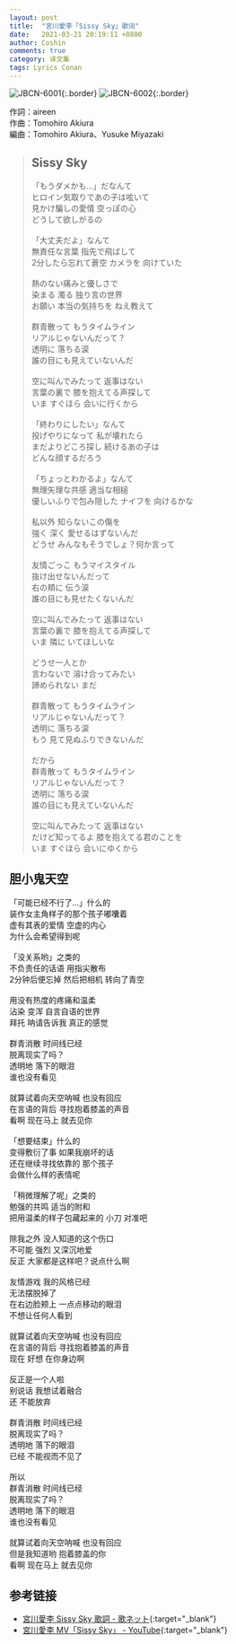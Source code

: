 ```yaml
---
layout: post
title:  "宮川愛李「Sissy Sky」歌词"
date:   2021-03-21 20:19:11 +0800
author: Coshin
comments: true
category: 译文集
tags: Lyrics Conan
---
```

![JBCN-6001](https://is2-ssl.mzstatic.com/image/thumb/Music124/v4/5d/e9/04/5de9047c-41b9-1714-add4-e5b95cf99037/source/600x600bb.jpg){:.border}
![JBCN-6002](https://www.generasia.com/w/images/thumb/2/27/Sissy_Sky_MC.jpg/600px-Sissy_Sky_MC.jpg){:.border}

作詞：aireen<br>
作曲：Tomohiro Akiura<br>
編曲：Tomohiro Akiura、Yusuke Miyazaki

<blockquote class="original">
  <h2>Sissy Sky</h2>
  <p>
    「もうダメかも…」だなんて<br>
    ヒロイン気取りであの子は呟いて<br>
    見かけ騙しの愛情 空っぽの心<br>
    どうして欲しがるの<br>
    <br>
    「大丈夫だよ」なんて<br>
    無責任な言葉 指先で飛ばして<br>
    2分したら忘れて蒼空 カメラを 向けていた<br>
    <br>
    熱のない痛みと優しさで<br>
    染まる 濁る 独り言の世界<br>
    お願い 本当の気持ちを ねえ教えて<br>
    <br>
    群青散って もうタイムライン<br>
    リアルじゃないんだって？<br>
    透明に 落ちる涙<br>
    誰の目にも見えていないんだ<br>
    <br>
    空に叫んでみたって 返事はない<br>
    言葉の裏で 膝を抱えてる声探して<br>
    いま すぐほら 会いに行くから<br>
    <br>
    「終わりにしたい」なんて<br>
    投げやりになって 私が壊れたら<br>
    まだよりどころ探し 続けるあの子は<br>
    どんな顔するだろう<br>
    <br>
    「ちょっとわかるよ」なんて<br>
    無理矢理な共感 適当な相槌<br>
    優しいふりで包み隠した ナイフを 向けるかな<br>
    <br>
    私以外 知らないこの傷を<br>
    強く 深く 愛せるはずないんだ<br>
    どうせ みんなもそうでしょ？何か言って<br>
    <br>
    友情ごっこ もうマイスタイル<br>
    抜け出せないんだって<br>
    右の頬に 伝う涙<br>
    誰の目にも見せたくないんだ<br>
    <br>
    空に叫んでみたって 返事はない<br>
    言葉の裏で 膝を抱えてる声探して<br>
    いま 隣に いてほしいな<br>
    <br>
    どうせ一人とか<br>
    言わないで 溶け合ってみたい<br>
    諦められない まだ<br>
    <br>
    群青散って もうタイムライン<br>
    リアルじゃないんだって？<br>
    透明に 落ちる涙<br>
    もう 見て見ぬふりできないんだ<br>
    <br>
    だから<br>
    群青散って もうタイムライン<br>
    リアルじゃないんだって？<br>
    透明に 落ちる涙<br>
    誰の目にも見えていないんだ<br>
    <br>
    空に叫んでみたって 返事はない<br>
    だけど知ってるよ 膝を抱えてる君のことを<br>
    いま すぐほら 会いにゆくから
  </p>
</blockquote>

<div class="translation">
  <h2>胆小鬼天空</h2>
  <p>
    「可能已经不行了…」什么的<br>
    装作女主角样子的那个孩子嘟囔着<br>
    虚有其表的爱情 空虚的内心<br>
    为什么会希望得到呢<br>
    <br>
    「没关系哟」之类的<br>
    不负责任的话语 用指尖散布<br>
    2分钟后便忘掉 然后把相机 转向了青空<br>
    <br>
    用没有热度的疼痛和温柔<br>
    沾染 变浑 自言自语的世界<br>
    拜托 呐请告诉我 真正的感觉<br>
    <br>
    群青消散 时间线已经<br>
    脱离现实了吗？<br>
    透明地 落下的眼泪<br>
    谁也没有看见<br>
    <br>
    就算试着向天空呐喊 也没有回应<br>
    在言语的背后 寻找抱着膝盖的声音<br>
    看啊 现在马上 就去见你<br>
    <br>
    「想要结束」什么的<br>
    变得敷衍了事 如果我崩坏的话<br>
    还在继续寻找依靠的 那个孩子<br>
    会做什么样的表情呢<br>
    <br>
    「稍微理解了呢」之类的<br>
    勉强的共鸣 适当的附和<br>
    把用温柔的样子包藏起来的 小刀 对准吧<br>
    <br>
    除我之外 没人知道的这个伤口<br>
    不可能 强烈 又深沉地爱<br>
    反正 大家都是这样吧？说点什么啊<br>
    <br>
    友情游戏 我的风格已经<br>
    无法摆脱掉了<br>
    在右边脸颊上 一点点移动的眼泪<br>
    不想让任何人看到<br>
    <br>
    就算试着向天空呐喊 也没有回应<br>
    在言语的背后 寻找抱着膝盖的声音<br>
    现在 好想 在你身边啊<br>
    <br>
    反正是一个人啦<br>
    别说话 我想试着融合<br>
    还 不能放弃<br>
    <br>
    群青消散 时间线已经<br>
    脱离现实了吗？<br>
    透明地 落下的眼泪<br>
    已经 不能视而不见了<br>
    <br>
    所以<br>
    群青消散 时间线已经<br>
    脱离现实了吗？<br>
    透明地 落下的眼泪<br>
    谁也没有看见<br>
    <br>
    就算试着向天空呐喊 也没有回应<br>
    但是我知道哟 抱着膝盖的你<br>
    看啊 现在马上 就去见你
  </p>
</div>

## 参考链接

* [宮川愛李 Sissy Sky 歌詞 - 歌ネット](https://www.uta-net.com/song/276358/){:target="_blank"}
* [宮川愛李 MV「Sissy Sky」 - YouTube](https://youtu.be/P84FGrLJdJM){:target="_blank"}
